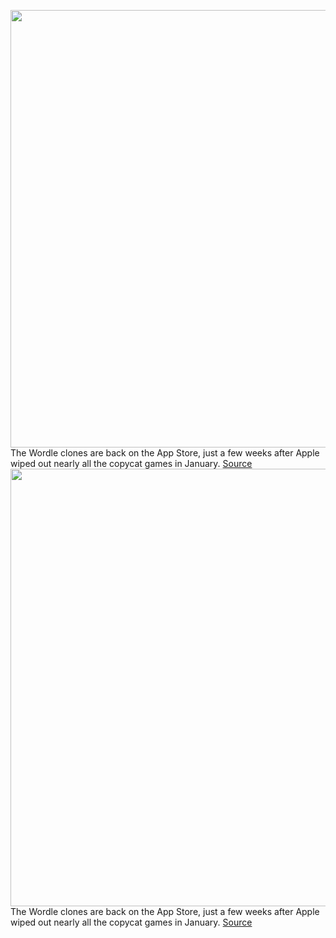 <img src='https://cdn.vox-cdn.com/thumbor/1YqpF28C_USTGdN-aNnRigwRjgw=/0x0:1500x1000/1200x800/filters:focal(630x380:870x620)/cdn.vox-cdn.com/uploads/chorus_image/image/70572065/wordle.0.png' width='700px' /><br/>
The Wordle clones are back on the App Store, just a few weeks after Apple wiped out nearly all the copycat games in January.
<a href='https://www.theverge.com/2022/3/2/22958907/wordle-rip-offs-app-store-apple-new-york-times-word-game-moderation'> Source <a/><img src='https://cdn.vox-cdn.com/thumbor/1YqpF28C_USTGdN-aNnRigwRjgw=/0x0:1500x1000/1200x800/filters:focal(630x380:870x620)/cdn.vox-cdn.com/uploads/chorus_image/image/70572065/wordle.0.png' width='700px' /><br/>
The Wordle clones are back on the App Store, just a few weeks after Apple wiped out nearly all the copycat games in January.
<a href='https://www.theverge.com/2022/3/2/22958907/wordle-rip-offs-app-store-apple-new-york-times-word-game-moderation'> Source <a/>